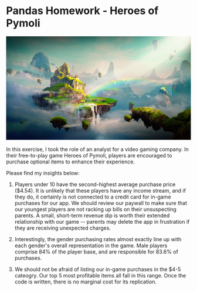 # Pandas Homework - Heroes of Pymoli

![Fantasy](Images/Fantasy.png)

In this exercise, I took the role of an analyst for a video gaming company. In their free-to-play game Heroes of Pymoli, players are encouraged to purchase optional items to enhance their experience. 

Please find my insights below:

1. Players under 10 have the second-highest average purchase price ($4.54). It is unlikely that these players have any income stream, and if they do, it certainly is not connected to a credit card for in-game purchases for our app. We should review our paywall to make sure that our youngest players are not racking up bills on their unsuspecting parents. A small, short-term revenue dip is worth their extended relationship with our game -- parents may delete the app in frustration if they are receiving unexpected charges.

2. Interestingly, the gender purchasing rates almost exactly line up with each gender's overall representation in the game. Male players comprise 84% of the player base, and are responsible for 83.6% of purchases.

3. We should not be afraid of listing our in-game purchases in the $4-5 cateogry. Our top 5 most profitable items all fall in this range. Once the code is written, there is no marginal cost for its replication. 
